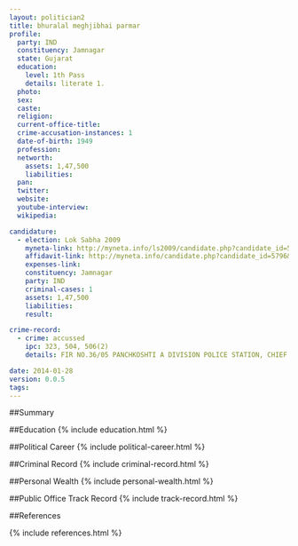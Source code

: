 ```yaml
---
layout: politician2
title: bhuralal meghjibhai parmar
profile: 
  party: IND
  constituency: Jamnagar
  state: Gujarat
  education: 
    level: 1th Pass
    details: literate 1.
  photo: 
  sex: 
  caste: 
  religion: 
  current-office-title: 
  crime-accusation-instances: 1
  date-of-birth: 1949
  profession: 
  networth: 
    assets: 1,47,500
    liabilities: 
  pan: 
  twitter: 
  website: 
  youtube-interview: 
  wikipedia: 

candidature: 
  - election: Lok Sabha 2009
    myneta-link: http://myneta.info/ls2009/candidate.php?candidate_id=5796
    affidavit-link: http://myneta.info/candidate.php?candidate_id=5796&scan=original
    expenses-link: 
    constituency: Jamnagar 
    party: IND
    criminal-cases: 1
    assets: 1,47,500
    liabilities: 
    result:  

crime-record: 
  - crime: accussed
    ipc: 323, 504, 506(2)
    details: FIR NO.36/05 PANCHKOSHTI A DIVISION POLICE STATION, CHIEF JUDICIAL MAGI. COURT DATED 30-08-05. 

date: 2014-01-28
version: 0.0.5
tags: 
---
```

##Summary


##Education
{% include education.html %}


##Political Career
{% include political-career.html %}


##Criminal Record
{% include criminal-record.html %}


##Personal Wealth
{% include personal-wealth.html %}


##Public Office Track Record
{% include track-record.html %}


##References


{% include references.html %}